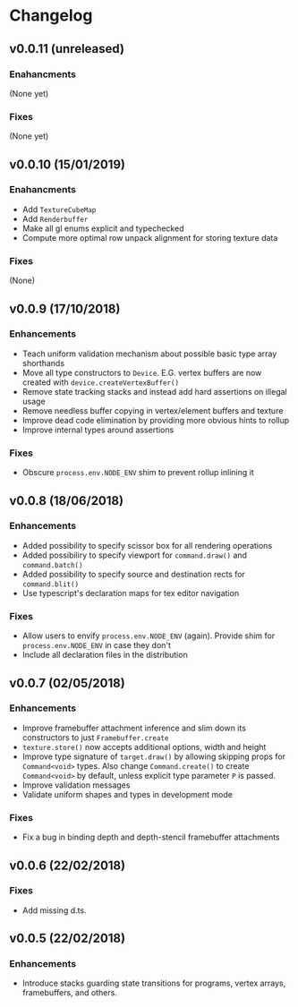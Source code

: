 # Changelog

## v0.0.11 (unreleased)

### Enahancments

(None yet)

### Fixes

(None yet)

## v0.0.10 (15/01/2019)

### Enahancments

- Add `TextureCubeMap`
- Add `Renderbuffer`
- Make all gl enums explicit and typechecked
- Compute more optimal row unpack alignment for storing texture data

### Fixes

(None)

## v0.0.9 (17/10/2018)

### Enhancements

- Teach uniform validation mechanism about possible basic type array shorthands
- Move all type constructors to `Device`. E.G. vertex buffers are now created
  with `device.createVertexBuffer()`
- Remove state tracking stacks and instead add hard assertions on illegal usage
- Remove needless buffer copying in vertex/element buffers and texture
- Improve dead code elimination by providing more obvious hints to rollup
- Improve internal types around assertions

### Fixes

- Obscure `process.env.NODE_ENV` shim to prevent rollup inlining it

## v0.0.8 (18/06/2018)

### Enhancements

- Added possibility to specify scissor box for all rendering operations
- Added possibiliry to specify viewport for `command.draw()` and `command.batch()`
- Added possibility to specify source and destination rects for `command.blit()`
- Use typescript's declaration maps for tex editor navigation

### Fixes

- Allow users to envify `process.env.NODE_ENV` (again). Provide shim for
  `process.env.NODE_ENV` in case they don't
- Include all declaration files in the distribution

## v0.0.7 (02/05/2018)

### Enhancements

- Improve framebuffer attachment inference and slim down its constructors to
  just `Framebuffer.create`
- `texture.store()` now accepts additional options, width and height
- Improve type signature of `target.draw()` by allowing skipping props for
  `Command<void>` types. Also change `Command.create()` to create `Command<void>`
  by default, unless explicit type parameter `P` is passed.
- Improve validation messages
- Validate uniform shapes and types in development mode

### Fixes

- Fix a bug in binding depth and depth-stencil framebuffer attachments

## v0.0.6 (22/02/2018)

### Fixes

- Add missing d.ts.

## v0.0.5 (22/02/2018)

### Enhancements

- Introduce stacks guarding state transitions for programs, vertex arrays,
  framebuffers, and others.
